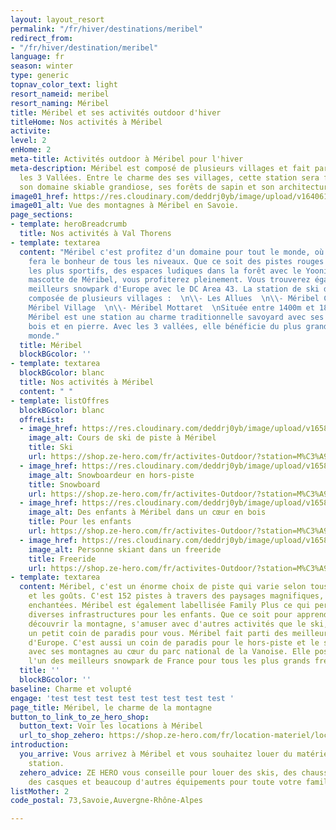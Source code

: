 ```yaml
---
layout: layout_resort
permalink: "/fr/hiver/destinations/meribel"
redirect_from:
- "/fr/hiver/destination/meribel"
language: fr
season: winter
type: generic
topnav_color_text: light
resort_nameid: meribel
resort_naming: Méribel
title: Méribel et ses activités outdoor d'hiver
titleHome: Nos activités à Méribel
activite: 
level: 2
enHome: 2
meta-title: Activités outdoor à Méribel pour l'hiver
meta-description: Méribel est composé de plusieurs villages et fait parti du domaine
  les 3 Vallées. Entre le charme des ses villages, cette station sera féérique avec
  son domaine skiable grandiose, ses forêts de sapin et son architecture.
image01_href: https://res.cloudinary.com/deddrj0yb/image/upload/v1640611880/website/resorts/meribel/spurwing-agency-k_4m9_0PO3Q-unsplash_zjsfry.jpg
image01_alt: Vue des montagnes à Méribel en Savoie.
page_sections:
- template: heroBreadcrumb
  title: Nos activités à Val Thorens
- template: textarea
  content: "Méribel c'est profitez d'un domaine pour tout le monde, où faire du ski
    fera le bonheur de tous les niveaux. Que ce soit des pistes rouges ou noires pour
    les plus sportifs, des espaces ludiques dans la forêt avec le Yooni le Yéti, la
    mascotte de Méribel, vous profiterez pleinement. Vous trouverez également un des
    meilleurs snowpark d'Europe avec le DC Area 43. La station de ski de Méribel est
    composée de plusieurs villages :  \n\\- Les Allues  \n\\- Méribel Centre  \n\\-
    Méribel Village  \n\\- Méribel Mottaret  \nSituée entre 1400m et 1800m d'altitude,
    Méribel est une station au charme traditionnelle savoyard avec ses chalets en
    bois et en pierre. Avec les 3 vallées, elle bénéficie du plus grand domaine du
    monde."
  title: Méribel
  blockBGcolor: ''
- template: textarea
  blockBGcolor: blanc
  title: Nos activités à Méribel
  content: " "
- template: listOffres
  blockBGcolor: blanc
  offreList:
  - image_href: https://res.cloudinary.com/deddrj0yb/image/upload/v1658996210/website/winter/278543636_10062359407168773_4445107599426939386_n.jpg
    image_alt: Cours de ski de piste à Méribel
    title: Ski
    url: https://shop.ze-hero.com/fr/activites-Outdoor/?station=M%C3%A9ribel&calessonstype=all&catypegenderlistsummer=all&calessonsactivitytype=Ski&start-date=
  - image_href: https://res.cloudinary.com/deddrj0yb/image/upload/v1658996208/website/winter/269953238_9469347713136615_5695710698913094842_n.jpg
    image_alt: Snowboardeur en hors-piste
    title: Snowboard
    url: https://shop.ze-hero.com/fr/activites-Outdoor/?station=M%C3%A9ribel&calessonstype=all&catypegenderlistsummer=all&calessonsactivitytype=Snowboard&start-date=
  - image_href: https://res.cloudinary.com/deddrj0yb/image/upload/v1658996201/website/winter/271138277_9504656022939117_4665647267077091834_n.jpg
    image_alt: Des enfants à Méribel dans un cœur en bois
    title: Pour les enfants
    url: https://shop.ze-hero.com/fr/activites-Outdoor/?station=M%C3%A9ribel&calessonstype=all&catypegenderlistsummer=all&calessonsactivitytype=Activit%C3%A9+non+ski&start-date=
  - image_href: https://res.cloudinary.com/deddrj0yb/image/upload/v1658839034/website/winter/pexels-pixabay-358046_1.jpg
    image_alt: Personne skiant dans un freeride
    title: Freeride
    url: https://shop.ze-hero.com/fr/activites-Outdoor/?station=M%C3%A9ribel&calessonstype=all&catypegenderlistsummer=all&calessonsactivitytype=Hors+piste&start-date=
- template: textarea
  content: Méribel, c'est un énorme choix de piste qui varie selon tous les niveaux
    et les goûts. C'est 152 pistes à travers des paysages magnifiques, des forêts
    enchantées. Méribel est également labellisée Family Plus ce qui permet d'avoir
    diverses infrastructures pour les enfants. Que ce soit pour apprendre le ski,
    découvrir la montagne, s'amuser avec d'autres activités que le ski, Méribel sera
    un petit coin de paradis pour vous. Méribel fait parti des meilleures station
    d'Europe. C'est aussi un coin de paradis pour le hors-piste et le ski de randonnée
    avec ses montagnes au cœur du parc national de la Vanoise. Elle possède également
    l'un des meilleurs snowpark de France pour tous les plus grands freestyleurs.
  title: ''
  blockBGcolor: ''
baseline: Charme et volupté
engage: 'test test test test test test test test '
page_title: Méribel, le charme de la montagne
button_to_link_to_ze_hero_shop:
  button_text: Voir les locations à Méribel
  url_to_shop_zehero: https://shop.ze-hero.com/fr/location-materiel/location-ski/location-ski-enfant?station=meribel&equipmentslug=%2Flocation-ski&rental_quality=0&oldslug=%2Flocation-ski&subslug=%2Flocation-ski-adulte&start-date=25%2F12%2F2021&number_rental_days=1
introduction:
  you_arrive: Vous arrivez à Méribel et vous souhaitez louer du matériel dans cette
    station.
  zehero_advice: ZE HERO vous conseille pour louer des skis, des chaussures de ski,
    des casques et beaucoup d'autres équipements pour toute votre famille
listMother: 2
code_postal: 73,Savoie,Auvergne-Rhône-Alpes

---
```

